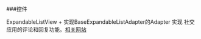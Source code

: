 ###控件

ExpandableListView + 实现BaseExpandableListAdapter的Adapter 实现 社交应用的评论和回复功能。[相关网站](https://www.jianshu.com/p/eda8d09c9d7a)
